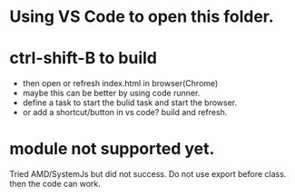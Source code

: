 # Using VS Code to open this folder.

# ctrl-shift-B to build
* then open or refresh index.html in browser(Chrome)
* maybe this can be better by using code runner.
* define a task to start the bulid task and start the browser.
* or add a shortcut/button in vs code? build and refresh.

# module not supported yet.
Tried AMD/SystemJs but did not success.
Do not use export before class. then the code can work.



